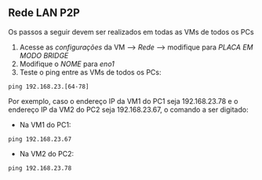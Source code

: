 ## Rede LAN P2P
Os passos a seguir devem ser realizados em todas as VMs de todos os PCs
1. Acesse as _configurações_ da VM --> _Rede_ --> modifique para *PLACA EM MODO BRIDGE* 
2. Modifique o *NOME* para *eno1*
3. Teste o ping entre as VMs de todos os PCs: 
```
ping 192.168.23.[64-78]
``` 
Por exemplo, caso o endereço IP da VM1 do PC1 seja 192.168.23.78 e o endereço IP da VM2 do PC2 seja 192.168.23.67, o comando a ser digitado:
- Na VM1 do PC1:
```
ping 192.168.23.67
```
- Na VM2 do PC2: 
```
ping 192.168.23.78
```
